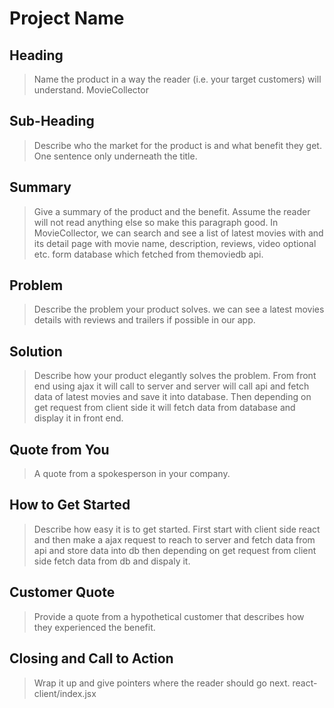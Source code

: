 # Project Name #

<!-- 
> This material was originally posted [here](http://www.quora.com/What-is-Amazons-approach-to-product-development-and-product-management). It is reproduced here for posterities sake.

There is an approach called "working backwards" that is widely used at Amazon. They work backwards from the customer, rather than starting with an idea for a product and trying to bolt customers onto it. While working backwards can be applied to any specific product decision, using this approach is especially important when developing new products or features.

For new initiatives a product manager typically starts by writing an internal press release announcing the finished product. The target audience for the press release is the new/updated product's customers, which can be retail customers or internal users of a tool or technology. Internal press releases are centered around the customer problem, how current solutions (internal or external) fail, and how the new product will blow away existing solutions.

If the benefits listed don't sound very interesting or exciting to customers, then perhaps they're not (and shouldn't be built). Instead, the product manager should keep iterating on the press release until they've come up with benefits that actually sound like benefits. Iterating on a press release is a lot less expensive than iterating on the product itself (and quicker!).

If the press release is more than a page and a half, it is probably too long. Keep it simple. 3-4 sentences for most paragraphs. Cut out the fat. Don't make it into a spec. You can accompany the press release with a FAQ that answers all of the other business or execution questions so the press release can stay focused on what the customer gets. My rule of thumb is that if the press release is hard to write, then the product is probably going to suck. Keep working at it until the outline for each paragraph flows. 

Oh, and I also like to write press-releases in what I call "Oprah-speak" for mainstream consumer products. Imagine you're sitting on Oprah's couch and have just explained the product to her, and then you listen as she explains it to her audience. That's "Oprah-speak", not "Geek-speak".

Once the project moves into development, the press release can be used as a touchstone; a guiding light. The product team can ask themselves, "Are we building what is in the press release?" If they find they're spending time building things that aren't in the press release (overbuilding), they need to ask themselves why. This keeps product development focused on achieving the customer benefits and not building extraneous stuff that takes longer to build, takes resources to maintain, and doesn't provide real customer benefit (at least not enough to warrant inclusion in the press release).
 -->
 
## Heading ##
  > Name the product in a way the reader (i.e. your target customers) will understand.
  MovieCollector

## Sub-Heading ##
  > Describe who the market for the product is and what benefit they get. One sentence only underneath the title.
  

## Summary ##
  > Give a summary of the product and the benefit. Assume the reader will not read anything else so make this paragraph good.
  In MovieCollector, we can search and see a list of latest movies with and its detail page with movie name, description, reviews, video optional etc. form database which fetched from themoviedb api.

## Problem ##
  > Describe the problem your product solves.
  we can see a latest movies details with reviews and trailers if possible in our app.

## Solution ##
  > Describe how your product elegantly solves the problem.
  From front end using ajax it will call to server and server will call api and fetch data of latest movies and save it into database. Then depending on get request from client side it will fetch data from database and display it in front end.

## Quote from You ##
  > A quote from a spokesperson in your company.

## How to Get Started ##
  > Describe how easy it is to get started.
  First start with client side react and then make a ajax request to reach to server and fetch data from api and store data into db then depending on get request from client side fetch data from db and dispaly it.

## Customer Quote ##
  > Provide a quote from a hypothetical customer that describes how they experienced the benefit.

## Closing and Call to Action ##
  > Wrap it up and give pointers where the reader should go next.
  react-client/index.jsx
  